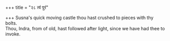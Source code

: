 +++
title = "२८ त्वं पुरं"

+++
Susna's quick moving castle thou hast crushed to pieces with thy bolts.  
     Thou, Indra, from of old, hast followed after light, since we have had thee to invoke.